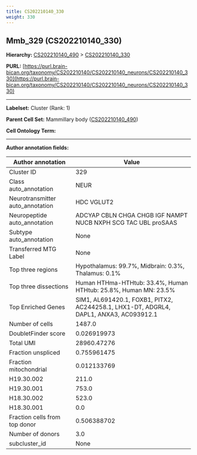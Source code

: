 ```yaml
---
title: CS202210140_330
weight: 330
---
```

## Mmb_329 (CS202210140_330)
<b>Hierarchy: </b>
[CS202210140_490](../CS202210140_490) >
[CS202210140_330](../CS202210140_330)

**PURL:** [https://purl.brain-bican.org/taxonomy/CS202210140/CS202210140_neurons/CS202210140_330](https://purl.brain-bican.org/taxonomy/CS202210140/CS202210140_neurons/CS202210140_330)

---


**Labelset:** Cluster (Rank: 1)

**Parent Cell Set:** Mammillary body ([CS202210140_490](../CS202210140_490))



**Cell Ontology Term:** 

[MARKER GENES.]: #


---

[TRANSFERRED ANNOTATIONS.]: #


[AUTHOR ANNOTATION FIELDS.]: #


**Author annotation fields:**

| Author annotation | Value |
|-------------------|-------|
|Cluster ID|329|
|Class auto_annotation|NEUR|
|Neurotransmitter auto_annotation|HDC VGLUT2|
|Neuropeptide auto_annotation|ADCYAP CBLN CHGA CHGB IGF NAMPT NUCB NXPH SCG TAC UBL proSAAS|
|Subtype auto_annotation|None|
|Transferred MTG Label|None|
|Top three regions|Hypothalamus: 99.7%, Midbrain: 0.3%, Thalamus: 0.1%|
|Top three dissections|Human HTHma-HTHtub: 33.4%, Human HTHtub: 25.8%, Human MN: 23.5%|
|Top Enriched Genes|SIM1, AL691420.1, FOXB1, PITX2, AC244258.1, LHX1-DT, ADGRL4, DAPL1, ANXA3, AC093912.1|
|Number of cells|1487.0|
|DoubletFinder score|0.026919973|
|Total UMI|28960.47276|
|Fraction unspliced|0.755961475|
|Fraction mitochondrial|0.012133769|
|H19.30.002|211.0|
|H19.30.001|753.0|
|H18.30.002|523.0|
|H18.30.001|0.0|
|Fraction cells from top donor|0.506388702|
|Number of donors|3.0|
|subcluster_id|None|
